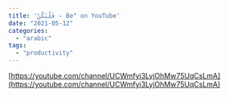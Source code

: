 ```yaml
---
title: 'فَلْتَكُنْ - Be" on YouTube'
date: "2021-05-12"
categories:
  - "arabic"
tags:
  - "productivity"
---
```


[https://youtube.com/channel/UCWmfyi3LyjOhMw75UqCsLmA](https://youtube.com/channel/UCWmfyi3LyjOhMw75UqCsLmA)
